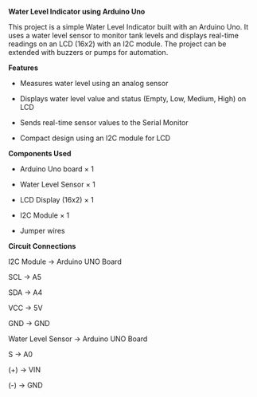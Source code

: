 **Water Level Indicator using Arduino Uno**

This project is a simple Water Level Indicator built with an Arduino Uno. It uses a water level sensor to monitor tank levels and displays real-time readings on an LCD (16x2) with an I2C module. The project can be extended with buzzers or pumps for automation.


**Features**

- Measures water level using an analog sensor

- Displays water level value and status (Empty, Low, Medium, High) on LCD

- Sends real-time sensor values to the Serial Monitor

- Compact design using an I2C module for LCD


**Components Used**

- Arduino Uno board × 1

- Water Level Sensor × 1

- LCD Display (16x2) × 1

- I2C Module × 1

- Jumper wires


**Circuit Connections**

I2C Module -> Arduino UNO Board

SCL -> A5

SDA -> A4

VCC -> 5V

GND -> GND

Water Level Sensor -> Arduino UNO Board

S   -> A0

(+) -> VIN

(-) -> GND
